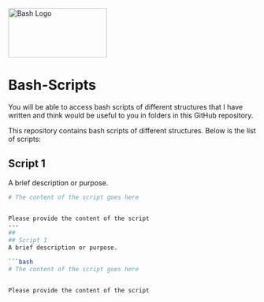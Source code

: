 <img src="https://img.shields.io/badge/GNU%20Bash-4EAA25.svg" alt="Bash Logo" width="200" height="100" style="max-width:100%;">

# Bash-Scripts
You will be able to access bash scripts of different structures that I have written and think would be useful to you in folders in this GitHub repository.

This repository contains bash scripts of different structures. Below is the list of scripts:
##
## Script 1
A brief description or purpose.

```bash
# The content of the script goes here


Please provide the content of the script
---
##
## Script 1
A brief description or purpose.

```bash
# The content of the script goes here


Please provide the content of the script
